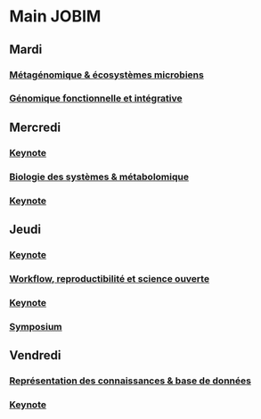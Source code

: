 # **Main JOBIM**

## Mardi

### [Métagénomique & écosystèmes microbiens](./Metagenomique)

### [Génomique fonctionnelle et intégrative](./Fonctionnelle)

## Mercredi

### [Keynote](./Keynote_1)

### [Biologie des systèmes & métabolomique](./Metabolomique)

### [Keynote](./Keynote_2)

## Jeudi

### [Keynote](./Keynote_3)

### [Workflow, reproductibilité et science ouverte](./Workflow)

### [Keynote](./Keynote_4)

### [Symposium](./Symposium)

## Vendredi

### [Représentation des connaissances & base de données](./Bdd)

### [Keynote](./Keynote_5)
